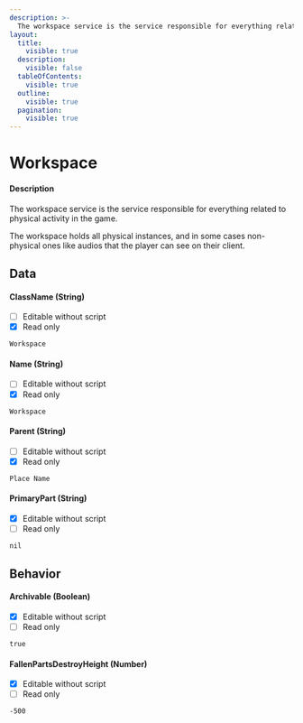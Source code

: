 ```yaml
---
description: >-
  The workspace service is the service responsible for everything related to physical activity in the game. The workspace holds all physical instances, and in some cases non-physical ones like audios that the player can see on their client.
layout:
  title:
    visible: true
  description:
    visible: false
  tableOfContents:
    visible: true
  outline:
    visible: true
  pagination:
    visible: true
---
```


# Workspace

#### Description

The workspace service is the service responsible for everything related to physical activity in the game.

The workspace holds all physical instances, and in some cases non-physical ones like audios that the player can see on their client.

## Data

#### ClassName (String)

* [ ] Editable without script
* [x] Read only

```
Workspace
```

#### Name (String)

* [ ] Editable without script
* [x] Read only

```
Workspace
```

#### Parent (String)

* [ ] Editable without script
* [x] Read only

```
Place Name
```

#### PrimaryPart (String)

* [x] Editable without script
* [ ] Read only

```
nil
```

## Behavior

#### Archivable (Boolean)

* [x] Editable without script
* [ ] Read only

```
true
```

#### FallenPartsDestroyHeight (Number)

* [x] Editable without script
* [ ] Read only

```
-500
```
